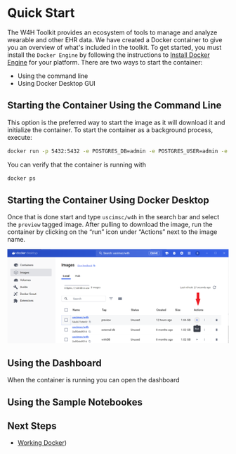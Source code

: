 # Quick Start

The W4H Toolkit provides an ecosystem of tools to manage and analyze wearable and other EHR data. We have created a Docker container to give you an overview of what's included in the toolkit. To get started, you must install the `Docker Engine` by following the instructions to [Install Docker Engine](https://docs.docker.com/engine/install/) for your platform. There are two ways to start the container:

- Using the command line
- Using Docker Desktop GUI

## Starting the Container Using the Command Line

This option is the preferred way to start the image as it will download it and initialize the container. To start the container as a background process, execute:

```sh
docker run -p 5432:5432 -e POSTGRES_DB=admin -e POSTGRES_USER=admin -e POSTGRES_PASSWORD=admin -e hostname=db -dp 8501:8501 -p 8888:8888 --name w4h uscimsc/w4h:preview
```

You can verify that the container is running with 

```sh
docker ps
```

## Starting the Container Using Docker Desktop

Once that is done start and type `uscimsc/w4h` in the search bar and select  the `preview` tagged image. After pulling to download the image, run the container by clicking on the “run” icon under “Actions” next to the image name.

![Starting the container](images/docker_readme.png)

## Using the Dashboard

When the container is running you can open the dashboard

## Using the Sample Notebookes

## Next Steps

- [Working Docker](docker/working-with-docker.md))

